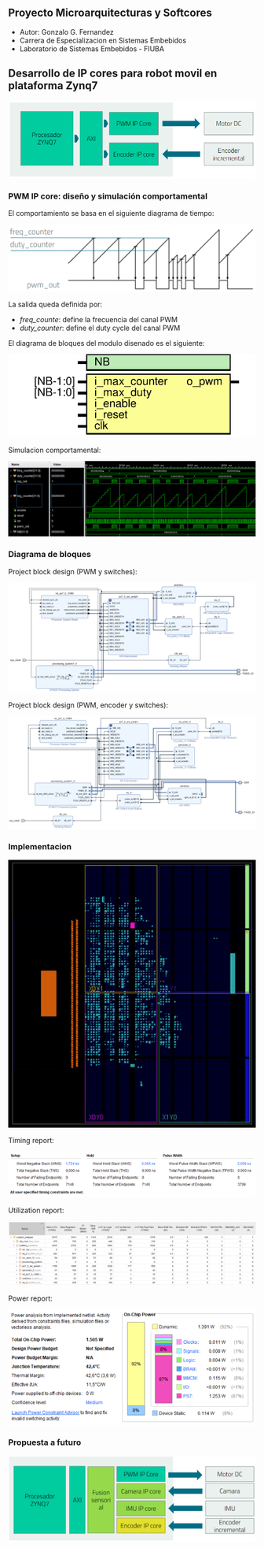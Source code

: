 ## Proyecto Microarquitecturas y Softcores

- Autor: Gonzalo G. Fernandez
- Carrera de Especializacion en Sistemas Embebidos
- Laboratorio de Sistemas Embebidos - FIUBA

## Desarrollo de IP cores para robot movil en plataforma Zynq7

![](./imgs/project-base_diagram.png)

### PWM IP core: diseño y simulación comportamental

El comportamiento se basa en el siguiente diagrama de tiempo:

![](./imgs/pwm-expected_out.png)

La salida queda definida por:
- *freq_counte*: define la frecuencia del canal PWM
- *duty_counter*: define el duty cycle del canal PWM

El diagrama de bloques del modulo disenado es el siguiente:

![](./docs/pwm.svg)

Simulacion comportamental:

![](./imgs/pwm-sim_out.png)

### Diagrama de bloques

Project block design (PWM y switches):

![](./imgs/project-block_diagram_pwm.png)

Project block design (PWM, encoder y switches):

![](./imgs/project-block_diagram_pwm_encoder.png)

### Implementacion

![](./imgs/project-impl.png)

Timing report:

![](./imgs/project-timing_report.png)

Utilization report:

![](./imgs/project-utilization_report.png)

Power report:

![](./imgs/project-power_report.png)

### Propuesta a futuro

![](./imgs/project-future_diagram.png)